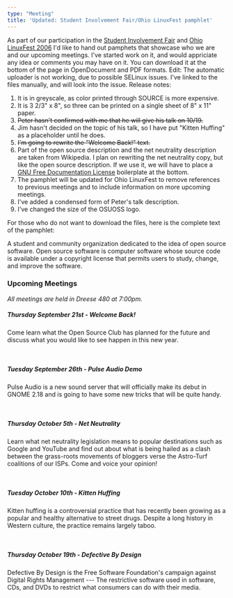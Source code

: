 ```yaml
---
type: "Meeting"
title: 'Updated: Student Involvement Fair/Ohio LinuxFest pamphlet'
---
```

As part of our participation in the [Student Involvement Fair](http://ohiounion.osu.edu/studentorgs/events_involvement.asp) and [Ohio LinuxFest 2006](http://www.ohiolinux.org) I'd like to hand out pamphets that showcase who we are and our upcoming meetings. I've started work on it, and would appriciate any idea or comments you may have on it. You can download it at the bottom of the page in OpenDocument and PDF formats. Edit: The automatic uploader is not working, due to possible SELinux issues. I've linked to the files manually, and will look into the issue. Release notes:

1.  It is in greyscale, as color printed through SOURCE is more expensive.
2.  It is 3 2/3" x 8", so three can be printed on a single sheet of 8" x 11" paper.
3.  <strike>Peter hasn't confirmed with me that he will give his talk on 10/19.</strike>
4.  Jim hasn't decided on the topic of his talk, so I have put "Kitten Huffing" as a placeholder until he does.
5.  <strike>I'm going to rewrite the "Welcome Back!" text.</strike>
6.  Part of the open source description and the net neutrality description are taken from Wikipedia. I plan on rewriting the net neutrality copy, but like the open source description. If we use it, we will have to place a [GNU Free Documentation License](http://www.gnu.org/licenses/fdl.txt) boilerplate at the bottom.
7.  The pamphlet will be updated for Ohio LinuxFest to remove references to previous meetings and to include information on more upcoming meetings.
8.  I've added a condensed form of Peter's talk description.
9.  I've changed the size of the OSUOSS logo.

For those who do not want to download the files, here is the complete text of the pamphlet:

A student and community organization dedicated to the idea of open source software. Open source software is computer software whose source code is available under a copyright license that permits users to study, change, and improve the software.

### Upcoming Meetings

*All meetings are held in Dreese 480 at 7:00pm.*

##### Thursday September 21st - Welcome Back!

Come learn what the Open Source Club has planned for the future and discuss what you would like to see happen in this new year.

<br>

##### Tuesday September 26th - Pulse Audio Demo

Pulse Audio is a new sound server that will officially make its debut in GNOME 2.18 and is going to have some new tricks that will be quite handy.

<br>

##### Thursday October 5th - Net Neutrality

Learn what net neutrality legislation means to popular destinations such as Google and YouTube and find out about what is being hailed as a clash between the grass-roots movements of bloggers verse the Astro-Turf coalitions of our ISPs. Come and voice your opinion!

<br>

##### Tuesday October 10th - Kitten Huffing

Kitten huffing is a controversial practice that has recently been growing as a popular and healthy alternative to street drugs. Despite a long history in Western culture, the practice remains largely taboo.

<br>

##### Thursday October 19th - Defective By Design

Defective By Design is the Free Software Foundation's campaign against Digital Rights Management --- The restrictive software used in software, CDs, and DVDs to restrict what consumers can do with their media.

<!-- http://opensource.cse.ohio-state.edu -->
